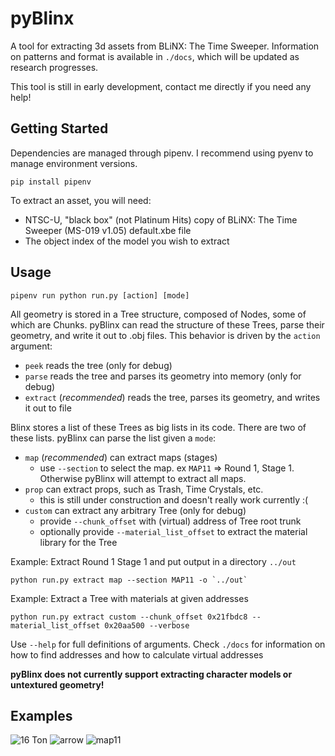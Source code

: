 # pyBlinx
A tool for extracting 3d assets from BLiNX: The Time Sweeper. Information on patterns and format is available in `./docs`, which will be updated as research progresses.

This tool is still in early development, contact me directly if you need any help!

## Getting Started
Dependencies are managed through pipenv. I recommend using pyenv to manage environment versions.
```
pip install pipenv
```

To extract an asset, you will need:
- NTSC-U, "black box" (not Platinum Hits) copy of BLiNX: The Time Sweeper (MS-019 v1.05) default.xbe file
- The object index of the model you wish to extract

## Usage
```
pipenv run python run.py [action] [mode]
```
All geometry is stored in a Tree structure, composed of Nodes, some of which are Chunks. pyBlinx can read the structure of these Trees, parse their geometry, and write it out to .obj files. This behavior is driven by the `action` argument:
- `peek` reads the tree (only for debug)
- `parse` reads the tree and parses its geometry into memory (only for debug)
- `extract` (_recommended_) reads the tree, parses its geometry, and writes it out to file

Blinx stores a list of these Trees as big lists in its code. There are two of these lists. pyBlinx can parse the list given a `mode`:
- `map` (_recommended_) can extract maps (stages)
    - use `--section` to select the map. ex `MAP11` => Round 1, Stage 1. Otherwise pyBlinx will attempt to extract all maps.
- `prop` can extract props, such as Trash, Time Crystals, etc.
    - this is still under construction and doesn't really work currently :(
- `custom` can extract any arbitrary Tree (only for debug)
    - provide `--chunk_offset` with (virtual) address of Tree root trunk
    - optionally provide `--material_list_offset` to extract the material library for the Tree

Example: Extract Round 1 Stage 1 and put output in a directory `../out`
```
python run.py extract map --section MAP11 -o `../out`
```

Example: Extract a Tree with materials at given addresses
```
python run.py extract custom --chunk_offset 0x21fbdc8 --material_list_offset 0x20aa500 --verbose
```

Use `--help` for full definitions of arguments. Check `./docs` for information on how to find addresses and how to calculate virtual addresses

__pyBlinx does not currently support extracting character models or untextured geometry!__


## Examples

![16 Ton](https://s15.postimg.cc/ot5s9pqwr/16ton_tex.png)
![arrow](https://s15.postimg.cc/ydugtg723/arrow_signs.png)
![map11](https://s15.postimg.cc/p628cks8b/untitled.png)
